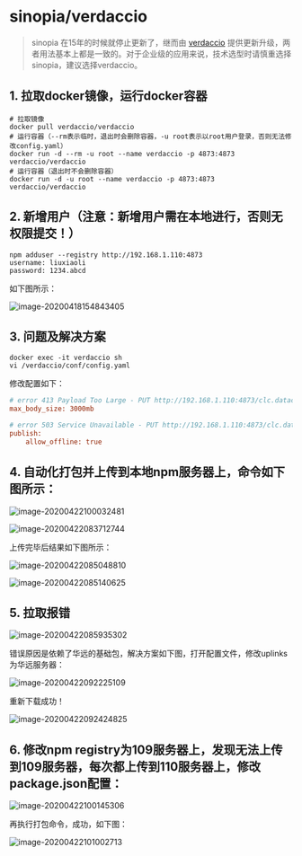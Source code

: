 # sinopia/verdaccio

>  sinopia 在15年的时候就停止更新了，继而由 [verdaccio](https://github.com/verdaccio/verdaccio) 提供更新升级，两者用法基本上都是一致的。对于企业级的应用来说，技术选型时请慎重选择sinopia，建议选择verdaccio。

## 1. 拉取docker镜像，运行docker容器

```shell
# 拉取镜像
docker pull verdaccio/verdaccio
# 运行容器（--rm表示临时，退出时会删除容器，-u root表示以root用户登录，否则无法修改config.yaml）
docker run -d --rm -u root --name verdaccio -p 4873:4873 verdaccio/verdaccio
# 运行容器（退出时不会删除容器）
docker run -d -u root --name verdaccio -p 4873:4873 verdaccio/verdaccio
```

## 2. 新增用户（注意：新增用户需在本地进行，否则无权限提交！）

```shell
npm adduser --registry http://192.168.1.110:4873
username: liuxiaoli
password: 1234.abcd
```

如下图所示：

![image-20200418154843405](verdaccio搭建npm服务器.assets/image-20200418154843405.png)

## 3. 问题及解决方案

```shell
docker exec -it verdaccio sh
vi /verdaccio/conf/config.yaml
```

修改配置如下：

```ini
# error 413 Payload Too Large - PUT http://192.168.1.110:4873/clc.datacenter - request entity too large
max_body_size: 3000mb

# error 503 Service Unavailable - PUT http://192.168.1.110:4873/clc.datacenter - one of the uplinks is down, refuse to publish
publish:
    allow_offline: true
```

## 4. 自动化打包并上传到本地npm服务器上，命令如下图所示：

![image-20200422100032481](verdaccio搭建npm服务器.assets/image-20200422100032481.png)

![image-20200422083712744](verdaccio搭建npm服务器.assets/image-20200422083712744.png)

上传完毕后结果如下图所示：

![image-20200422085048810](verdaccio搭建npm服务器.assets/image-20200422085048810.png)

![image-20200422085140625](verdaccio搭建npm服务器.assets/image-20200422085140625.png)

## 5. 拉取报错

![image-20200422085935302](verdaccio搭建npm服务器.assets/image-20200422085935302.png)

错误原因是依赖了华远的基础包，解决方案如下图，打开配置文件，修改uplinks为华远服务器：

![image-20200422092225109](verdaccio搭建npm服务器.assets/image-20200422092225109.png)

重新下载成功！

![image-20200422092424825](verdaccio搭建npm服务器.assets/image-20200422092424825.png)

## 6.  修改npm registry为109服务器上，发现无法上传到109服务器，每次都上传到110服务器上，修改package.json配置：

![image-20200422100145306](verdaccio搭建npm服务器.assets/image-20200422100145306.png)

再执行打包命令，成功，如下图：

![image-20200422101002713](verdaccio搭建npm服务器.assets/image-20200422101002713.png)